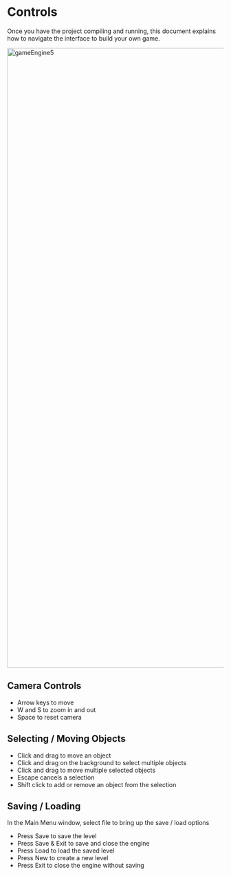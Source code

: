 # Controls
Once you have the project compiling and running, this document
explains how to navigate the interface to build your own game.

<img width="1440" alt="gameEngine5" src="https://user-images.githubusercontent.com/80932655/178087657-a7798a4a-c915-4287-9c6f-f4ceeaa5147d.png">

## Camera Controls
- Arrow keys to move
- W and S to zoom in and out
- Space to reset camera

## Selecting / Moving Objects
- Click and drag to move an object
- Click and drag on the background to select multiple objects
- Click and drag to move multiple selected objects
- Escape cancels a selection
- Shift click to add or remove an object from the selection

## Saving / Loading
In the Main Menu window, select file to bring up the save / load options
- Press Save to save the level
- Press Save & Exit to save and close the engine
- Press Load to load the saved level
- Press New to create a new level
- Press Exit to close the engine without saving
